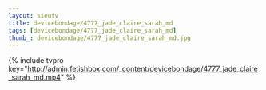 ```yaml
--- 
layout: sieutv
title: devicebondage/4777_jade_claire_sarah_md
tags: [devicebondage/4777_jade_claire_sarah_md]
thumb_: devicebondage/4777_jade_claire_sarah_md.jpg
---
```

{% include tvpro key="http://admin.fetishbox.com/_content/devicebondage/4777_jade_claire_sarah_md.mp4" %} 
